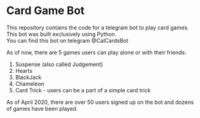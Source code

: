 # Card Game Bot

This repository contains the code for a telegram bot to play card games.  <br/>
This bot was built exclusively using Python. <br/>
You can find this bot on telegram @CalCardsBot

As of now, there are 5 games users can play alone or with their friends:
1. Suspense (also called Judgement)
2. Hearts
3. BlackJack
4. Chameleon
5. Card Trick - users can be a part of a simple card trick

As of April 2020, there are over 50 users signed up on the bot and dozens of games have been played.
